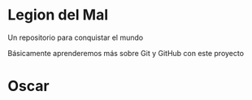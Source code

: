 # Legion del Mal
Un repositorio para conquistar el mundo

Básicamente aprenderemos más sobre Git y GitHub con este proyecto

# Oscar